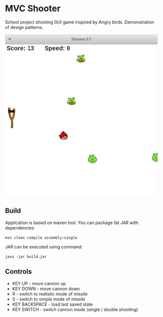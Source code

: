# MVC Shooter

School project shooting GUI game inspired by Angry birds.
Demonstration of design patterns.

![Game screenshot](images/screenshot1.png)

## Build

Application is based on maven tool. You can package fat JAR with dependencies:

`mvn clean compile assembly:single`

JAR can be executed using command:

`java -jar build.jar`

## Controls

* KEY UP - move cannon up
* KEY DOWN - move cannon down
* R - switch to realistic mode of missile
* S - switch to simple mode of missile
* KEY BACKSPACE - load last saved state
* KEY SWITCH - switch cannon mode (single / double shooting)
